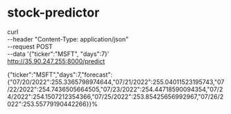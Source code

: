 # stock-predictor

curl \
--header "Content-Type: application/json" \
--request POST \
--data '{"ticker":"MSFT", "days":7}' \
http://35.90.247.255:8000/predict

{"ticker":"MSFT","days":7,"forecast":{"07/20/2022":255.3365798974644,"07/21/2022":255.04011523195743,"07/22/2022":254.7436505664505,"07/23/2022":254.44718590094354,"07/24/2022":254.1507212354366,"07/25/2022":253.85425656992967,"07/26/2022":253.55779190442266}}%
